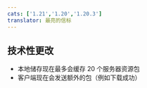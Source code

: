 ```yaml
---
cats: ['1.21','1.20','1.20.3']
translator: 最亮的信标
---
```

## 技术性更改
* 本地储存现在最多会缓存 20 个服务器资源包
* 客户端现在会发送额外的包（例如下载成功）
